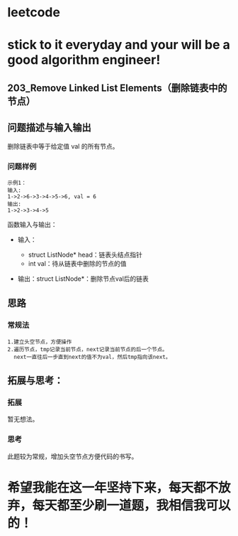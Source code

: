 # leetcode
# stick to it everyday and your will be a good algorithm engineer!
## 203_Remove Linked List Elements（删除链表中的节点）
## 问题描述与输入输出
删除链表中等于给定值 val 的所有节点。

### 问题样例

	示例1：
	输入: 
	1->2->6->3->4->5->6, val = 6
	输出:
	1->2->3->4->5
	

函数输入与输出：
* 输入：
	* struct ListNode* head：链表头结点指针
	* int val：待从链表中删除的节点的值

* 输出：struct ListNode*：删除节点val后的链表
## 思路			
### 常规法

	1.建立头空节点，方便操作
	2.遍历节点，tmp记录当前节点，next记录当前节点的后一个节点。
	  next一直往后一步直到next的值不为val，然后tmp指向该next。
						
					 				 	
## 拓展与思考：
### 拓展
暂无想法。
### 思考
此题较为常规，增加头空节点方便代码的书写。
		  
# 希望我能在这一年坚持下来，每天都不放弃，每天都至少刷一道题，我相信我可以的！
